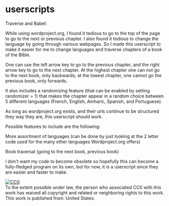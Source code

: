 # userscripts

Traverse and Babel:  

While using wordproject.org, I found it tedious to go to the top of the page to go to the next or previous chapter. I also found it tedious to change the language by going through various webpages. So I made this userscript to make it easier for me to change languages and traverse chapters of a book of the Bible. 

One can use the left arrow key to go to the previous chapter, and the right arrow key to go to the next chapter. At the highest chapter one can not go to the next book, only backwards; at the lowest chapter, one cannot go the previous book, only forwards.

It also includes a randomizing feature (that can be enabled by setting randomizer = 1) that makes the chapter appear in a random choice between 5 different languages (French, English, Amharic, Spanish, and Portuguese).

As long as wordproject.org exists, and their urls continue to be structured they way they are, this userscript should work.

Possible features to include are the following:

More assortment of languages (can be done by just looking at the 2 letter code used for the many other languages Wordproject.org offers)

Book traversal (going to the next book, previous book)

I don't want my code to become obsolete so hopefully this can become a fully-fledged program on its own, but for now, it is a userscript since they are easier and faster to make.
<p xmlns:dct="http://purl.org/dc/terms/" xmlns:vcard="http://www.w3.org/2001/vcard-rdf/3.0#">
  <a rel="license"
     href="http://creativecommons.org/publicdomain/zero/1.0/">
    <img src="http://i.creativecommons.org/p/zero/1.0/88x31.png" style="border-style: none;" alt="CC0" />
  </a>
  <br />
  To the extent possible under law,
  <span rel="dct:publisher" resource="[_:publisher]">the person who associated CC0</span>
  with this work has waived all copyright and related or neighboring
  rights to this work.
This work is published from:
<span property="vcard:Country" datatype="dct:ISO3166"
      content="US" about="[_:publisher]">
  United States</span>.
</p>

